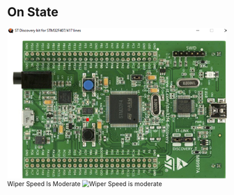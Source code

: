 # On State
![On State](https://github.com/BhargavaRaj/M3_Wiper-Control-System/blob/2671bd6bba8dc99f1381f37c9a6a82e0f237b786/6_Output/On%20State.png)
Wiper Speed Is Moderate
![Wiper Speed is moderate](https://github.com/BhargavaRaj/M3_Wiper-ControlSystem/blob/f645df73f85511428b4d86d41038e4c415de2315/6_Output/Wiper%20Speed%20Is%20Moderate.png)

